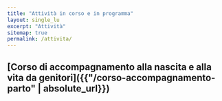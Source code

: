 ```yaml
---
title: "Attività in corso e in programma"
layout: single_lu
excerpt: "Attività"
sitemap: true
permalink: /attivita/
---
```

[Corso di accompagnamento alla nascita e alla vita da genitori]({{"/corso-accompagnamento-parto" | absolute_url}})
---
